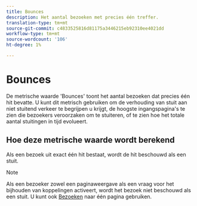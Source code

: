 ```yaml
---
title: Bounces
description: Het aantal bezoeken met precies één treffer.
translation-type: tm+mt
source-git-commit: c4833525816d81175a3446215eb92310ee4021dd
workflow-type: tm+mt
source-wordcount: '106'
ht-degree: 1%

---
```



# Bounces

De metrische waarde &#39;Bounces&#39; toont het aantal bezoeken dat precies één hit bevatte. U kunt dit metrisch gebruiken om de verhouding van stuit aan niet stuitend verkeer te begrijpen u krijgt, de hoogste ingangspagina&#39;s te zien die bezoekers veroorzaken om te stuiteren, of te zien hoe het totale aantal stuitingen in tijd evolueert.

## Hoe deze metrische waarde wordt berekend

Als een bezoek uit exact één hit bestaat, wordt de hit beschouwd als een stuit.

>[!NOTE]
>
>Als een bezoeker zowel een paginaweergave als een vraag voor het bijhouden van koppelingen activeert, wordt het bezoek niet beschouwd als een stuit. U kunt ook [Bezoeken](single-page-visits.md) naar één pagina gebruiken.
